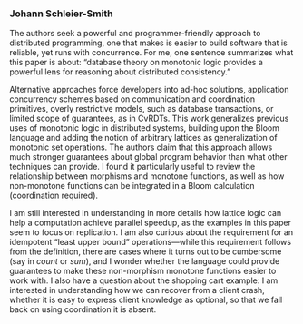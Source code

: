 ### Johann Schleier-Smith

The authors seek a powerful and programmer-friendly approach to distributed programming, one that makes is easier to build software that is reliable, yet runs with concurrence. For me, one sentence summarizes what this paper is about: “database theory on monotonic logic provides a powerful lens for reasoning about distributed consistency.”

Alternative approaches force developers into ad-hoc solutions, application concurrency schemes based on communication and coordination primitives, overly restrictive models, such as database transactions, or limited scope of guarantees, as in CvRDTs. This work generalizes previous uses of monotonic logic in distributed systems, building upon the Bloom language and adding the notion of arbitrary lattices as generalization of monotonic set operations. The authors claim that this approach allows much stronger guarantees about global program behavior than what other techniques can provide. I found it particularly useful to review the relationship between morphisms and monotone functions, as well as how non-monotone functions can be integrated in a Bloom calculation (coordination required).

I am still interested in understanding in more details how lattice logic can help a computation achieve parallel speedup, as the examples in this paper seem to focus on replication. I am also curious about the requirement for an idempotent “least upper bound” operations—while this requirement follows from the definition, there are cases where it turns out to be cumbersome (say in *count* or *sum*), and I wonder whether the language could provide guarantees to make these non-morphism monotone functions easier to work with. I also have a question about the shopping cart example: I am interested in understanding how we can recover from a client crash, whether it is easy to express client knowledge as optional, so that we fall back on using coordination it is absent.